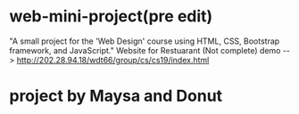 # web-mini-project(pre edit)
"A small project for the 'Web Design' course using HTML, CSS, Bootstrap framework, and JavaScript."
Website for Restuarant (Not complete)
demo --> http://202.28.94.18/wdt66/group/cs/cs19/index.html
# project by Maysa and Donut
